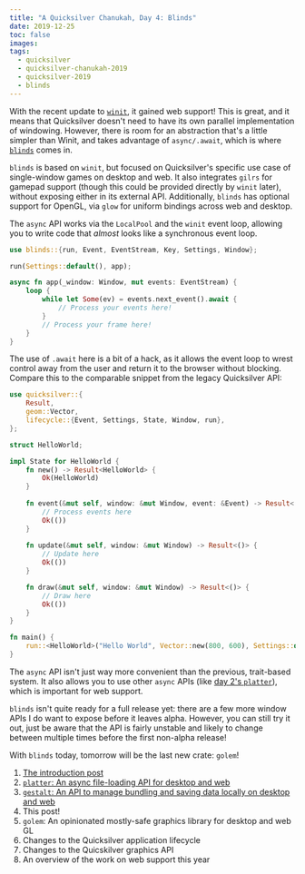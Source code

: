 ```yaml
---
title: "A Quicksilver Chanukah, Day 4: Blinds"
date: 2019-12-25
toc: false
images:
tags:
  - quicksilver
  - quicksilver-chanukah-2019
  - quicksilver-2019
  - blinds
---
```


With the recent update to [`winit`](https://github.com/rust-windowing/winit), it gained web support! This is great, and it means that Quicksilver doesn't need to have its own parallel implementation of windowing. However, there is room for an abstraction that's a little simpler than Winit, and takes advantage of `async/.await`, which is where [`blinds`](https://crates.io/crates/blinds) comes in.

`blinds` is based on `winit`, but focused on Quicksilver's specific use case of single-window games on desktop and web. It also integrates `gilrs` for gamepad support (though this could be provided directly by `winit` later), without exposing either in its external API. Additionally, `blinds` has optional support for OpenGL, via `glow` for uniform bindings across web and desktop.

The `async` API works via the `LocalPool` and the `winit` event loop, allowing you to write code that *almost* looks like a synchronous event loop.

```rust
use blinds::{run, Event, EventStream, Key, Settings, Window};

run(Settings::default(), app);

async fn app(_window: Window, mut events: EventStream) {
    loop {
        while let Some(ev) = events.next_event().await {
            // Process your events here!
        }
        // Process your frame here!
    }
}
```

The use of `.await` here is a bit of a hack, as it allows the event loop to wrest control away from the user and return it to the browser without blocking. Compare this to the comparable snippet from the legacy Quicksilver API:

```rust
use quicksilver::{
    Result,
    geom::Vector,
    lifecycle::{Event, Settings, State, Window, run},
};

struct HelloWorld;

impl State for HelloWorld {
    fn new() -> Result<HelloWorld> {
        Ok(HelloWorld)
    }
    
    fn event(&mut self, window: &mut Window, event: &Event) -> Result<()> {
        // Process events here
        Ok(())
    }
    
    fn update(&mut self, window: &mut Window) -> Result<()> {
        // Update here
        Ok(())
    }

    fn draw(&mut self, window: &mut Window) -> Result<()> {
        // Draw here
        Ok(())
    }
}

fn main() {
    run::<HelloWorld>("Hello World", Vector::new(800, 600), Settings::default());
}
```

The `async` API isn't just way more convenient than the previous, trait-based system. It also allows you to use other `async` APIs (like [day 2's `platter`](../quicksilver-chanukah-2019-day-2)), which is important for web support.

`blinds` isn't quite ready for a full release yet: there are a few more window APIs I do want to expose before it leaves alpha. However, you can still try it out, just be aware that the API is fairly unstable and likely to change between multiple times before the first non-alpha release!

With `blinds` today, tomorrow will be the last new crate: `golem`!

1. [The introduction post](../quicksilver-chanukah-2019)
2. [`platter`: An async file-loading API for desktop and web](../quicksilver-chanukah-2019-day-2)
3. [`gestalt`: An API to manage bundling and saving data locally on desktop and web](../quicksilver-chanukah-2019-day-3)
4. This post!
5. `golem`: An opinionated mostly-safe graphics library for desktop and web GL
6. Changes to the Quicksilver application lifecycle
7. Changes to the Quicskilver graphics API
8. An overview of the work on web support this year
